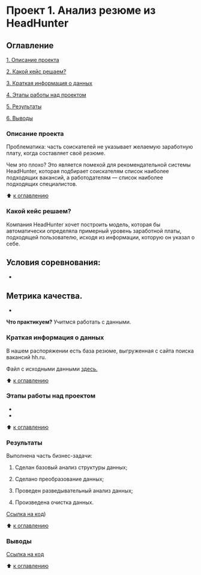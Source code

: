 # Проект 1. Анализ резюме из HeadHunter

## Оглавление
[1. Описание проекта](https://github.com/211604270720/Git/README.md#Описание-проекта)

[2. Какой кейс решаем?](https://github.com/211604270720/Git/README.md#Какой-кейс-решаем)

[3. Краткая информация о данных](https://github.com/211604270720/Git/README.md#Краткая-информация-о-данных)

[4. Этапы работы над проектом](https://github.com/211604270720/Git/README.md#Этапы-работы-над-проектом)

[5. Результаты](https://github.com/211604270720/Git/README.md#Результаты)

[6. Выводы](https://github.com/211604270720/Git/README.md#Выводы)

### Описание проекта

Проблематика: часть соискателей не указывает желаемую заработную плату, когда составляет своё резюме.

Чем это плохо?
Это является помехой для рекомендательной системы HeadHunter, которая подбирает соискателям список наиболее подходящих вакансий, а работодателям — список наиболее подходящих специалистов.

:arrow_up: [к оглавлению](https://github.com/211604270720/Git/README.md#Оглавление)

### Какой кейс решаем?

Компания HeadHunter хочет построить модель, которая бы автоматически определяла примерный уровень заработной платы, подходящей пользователю, исходя из информации, которую он указал о себе.

**Условия соревнования:**
-
-

**Метрика качества.**
-
-

**Что практикуем?** Учитмся работать с данными.

### Краткая информация о данных

В нашем распоряжении есть база резюме, выгруженная с сайта поиска вакансий hh.ru.

Файл с исходными данными [здесь.](https://drive.google.com/file/d/1Kb78mAWYKcYlellTGhIjPI-bCcKbGuTn/view?usp=sharing)

:arrow_up: [к оглавлению](https://github.com/211604270720/Git/README.md#Оглавление)

### Этапы работы над проектом
-
-

:arrow_up: [к оглавлению](https://github.com/211604270720/Git/README.md#Оглавление)

### Результаты

Выполнена часть бизнес-задачи:

1. Сделан базовый анализ структуры данных;

2. Сделано преобразование данных;

3. Проведен разведывательный анализ данных;

4. Произведена очистка данных.

[Ссылка на код](https://github.com/211604270720/Git/blob/master/PROJECT-1/Project-1.ipynb))

:arrow_up: [к оглавлению](https://github.com/211604270720/Git/README.md#Оглавление)

### Выводы

[Ссылка на код](https://github.com/211604270720/Git/blob/master/PROJECT-1/Project-1.ipynb)

:arrow_up: [к оглавлению](https://github.com/211604270720/Git/README.md#Оглавление)
